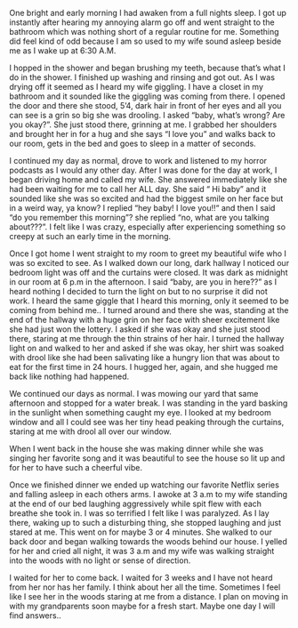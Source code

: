 One bright and early morning I had awaken from a full nights sleep. I got up instantly after hearing my annoying alarm go off and went straight to the bathroom which was nothing short of a regular routine for me. Something did feel kind of odd because I am so used to my wife sound asleep beside me as I wake up at 6:30 A.M.

I hopped in the shower and began brushing my teeth, because that’s what I do in the shower. I finished up washing and rinsing and got out. As I was drying off it seemed as I heard my wife giggling. I have a closet in my bathroom and it sounded like the giggling was coming from there. I opened the door and there she stood, 5’4, dark hair in front of her eyes and all you can see is a grin so big she was drooling. I asked “baby, what’s wrong? Are you okay?”. She just stood there, grinning at me. I grabbed her shoulders and brought her in for a hug and she says “I love you” and walks back to our room, gets in the bed and goes to sleep in a matter of seconds.

I continued my day as normal, drove to work and listened to my horror podcasts as I would any other day. After I was done for the day at work, I began driving home and called my wife. She answered immediately like she had been waiting for me to call her ALL day. She said “ Hi baby” and it sounded like she was so excited and had the biggest smile on her face but in a weird way, ya know? I replied “hey baby! I love you!!“ and then I said “do you remember this morning”? she replied “no, what are you talking about???”. I felt like I was crazy, especially after experiencing something so creepy at such an early time in the morning. 

Once I got home I went straight to my room to greet my beautiful wife who I was so excited to see. As I walked down our long, dark hallway I noticed our bedroom light was off and the curtains were closed. It was dark as midnight in our room at 6 p.m in the afternoon. I said “baby, are you in here??” as I heard nothing I decided to turn the light on but to no surprise it did not work. I heard the same giggle that I heard this morning, only it seemed to be coming from behind me.. I turned around and there she was, standing at the end of the hallway with a huge grin on her face with sheer excitement like she had just won the lottery. I asked if she was okay and she just stood there, staring at me through the thin strains of her hair. I turned the hallway light on and walked to her and asked if she was okay, her shirt was soaked with drool like she had been salivating like a hungry lion that was about to eat for the first time in 24 hours. I hugged her, again, and she hugged me back like nothing had happened. 

We continued our days as normal. I was mowing our yard that same afternoon and stopped for a water break. I was standing in the yard basking in the sunlight when something caught my eye. I looked at my bedroom window and all I could see was her tiny head peaking through the curtains, staring at me with drool all over our window. 

When I went back in the house she was making dinner while she was singing her favorite song and it was beautiful to see the house so lit up and for her to have such a cheerful vibe. 

Once we finished dinner we ended up watching our favorite Netflix series and falling asleep in each others arms. I awoke at 3 a.m to my wife standing at the end of our bed laughing aggressively while spit flew with each breathe she took in. I was so terrified I felt like I was paralyzed. As I lay there, waking up to such a disturbing thing, she stopped laughing and just stared at me. This went on for maybe 3 or 4 minutes. She walked to our back door and began walking towards the woods behind our house. I yelled for her and cried all night, it was 3 a.m and my wife was walking straight into the woods with no light or sense of direction.

I waited for her to come back. I waited for 3 weeks and I have not heard from her nor has her family. I think about her all the time. Sometimes I feel like I see her in the woods staring at me from a distance. I plan on moving in with my grandparents soon maybe for a fresh start. Maybe one day I will find answers..